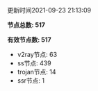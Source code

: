 更新时间2021-09-23 21:13:09

**节点总数: 517**

**有效节点数: 517**

- v2ray节点: 63
- ss节点: 439
- trojan节点: 14
- ssr节点: 1
